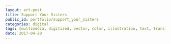 ```yaml
---
layout: art-post
title: Support Your Sisters
public_id: portfolio/support_your_sisters
categories: digital
tags: [multimedia, digitized, vector, color, illustration, text, trans]
date: 2017-04-20
---
```

